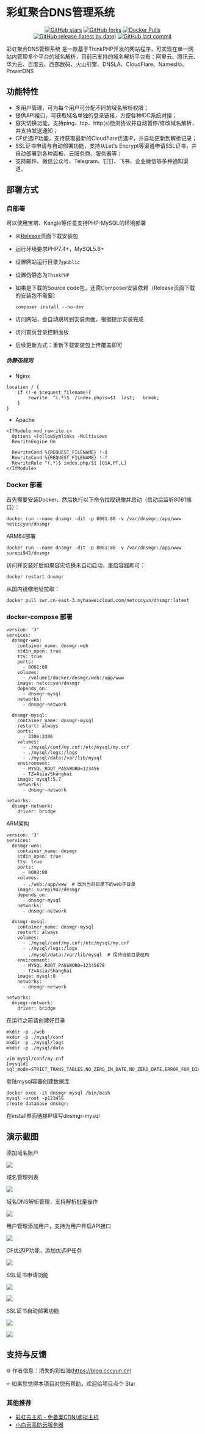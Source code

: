 # 彩虹聚合DNS管理系统

<div align="center">

[![GitHub stars](https://img.shields.io/github/stars/netcccyun/dnsmgr?style=flat)](https://github.com/netcccyun/dnsmgr/stargazers)
[![GitHub forks](https://img.shields.io/github/forks/netcccyun/dnsmgr?style=flat)](https://github.com/netcccyun/dnsmgr/forks)
[![Docker Pulls](https://img.shields.io/docker/pulls/netcccyun/dnsmgr?style=flat)](https://hub.docker.com/r/netcccyun/dnsmgr)
[![GitHub release (latest by date)](https://img.shields.io/github/v/release/netcccyun/dnsmgr)](https://github.com/netcccyun/dnsmgr/releases)
[![GitHub last commit](https://img.shields.io/github/last-commit/netcccyun/dnsmgr)](https://github.com/netcccyun/dnsmgr/commits/main)

</div>

彩虹聚合DNS管理系统 是一款基于ThinkPHP开发的网站程序，可实现在单一网站内管理多个平台的域名解析，目前已支持的域名解析平台有：阿里云、腾讯云、华为云、百度云、西部数码、火山引擎、DNSLA、CloudFlare、Namesilo、PowerDNS

## 功能特性

- 多用户管理，可为每个用户可分配不同的域名解析权限；
- 提供API接口，可获取域名单独的登录链接，方便各种IDC系统对接；
- 容灾切换功能，支持ping、tcp、http(s)检测协议并自动暂停/修改域名解析，并支持发送通知；
- CF优选IP功能，支持获取最新的Cloudflare优选IP，并自动更新到解析记录；
- SSL证书申请与自动部署功能，支持从Let's Encrypt等渠道申请SSL证书，并自动部署到各种面板、云服务商、服务器等；
- 支持邮件、微信公众号、Telegram、钉钉、飞书、企业微信等多种通知渠道。

## 部署方式

### 自部署

可以使用宝塔、Kangle等任意支持PHP-MySQL的环境部署

* 从[Release](https://github.com/netcccyun/dnsmgr/releases)页面下载安装包

* 运行环境要求PHP7.4+，MySQL5.6+

* 设置网站运行目录为`public`

* 设置伪静态为`ThinkPHP`

* 如果是下载的Source code包，还需Composer安装依赖（Release页面下载的安装包不需要）

  ```
  composer install --no-dev
  ```

* 访问网站，会自动跳转到安装页面，根据提示安装完成

* 访问首页登录控制面板

* 后续更新方式：重新下载安装包上传覆盖即可

##### 伪静态规则

* Nginx

```
location / {
	if (!-e $request_filename){
		rewrite  ^(.*)$  /index.php?s=$1  last;   break;
	}
}
```

* Apache

```
<IfModule mod_rewrite.c>
  Options +FollowSymlinks -Multiviews
  RewriteEngine On

  RewriteCond %{REQUEST_FILENAME} !-d
  RewriteCond %{REQUEST_FILENAME} !-f
  RewriteRule ^(.*)$ index.php/$1 [QSA,PT,L]
</IfModule>
```

### Docker 部署

首先需要安装Docker，然后执行以下命令拉取镜像并启动（启动后监听8081端口）：

```
docker run --name dnsmgr -dit -p 8081:80 -v /var/dnsmgr:/app/www netcccyun/dnsmgr
```
ARM64部署
```
docker run --name dnsmgr -dit -p 8081:80 -v /var/dnsmgr:/app/www surepi942/dnsmgr
```
访问并安装好后如果容灾切换未自动启动，重启容器即可：

```
docker restart dnsmgr
```

从国内镜像地址拉取：

```
docker pull swr.cn-east-3.myhuaweicloud.com/netcccyun/dnsmgr:latest
```

### docker-compose 部署

```
version: '3'
services:
  dnsmgr-web:
    container_name: dnsmgr-web
    stdin_open: true
    tty: true
    ports:
      - 8081:80
    volumes:
      - /volume1/docker/dnsmgr/web:/app/www
    image: netcccyun/dnsmgr
    depends_on:
      - dnsmgr-mysql
    networks:
      - dnsmgr-network

  dnsmgr-mysql:
    container_name: dnsmgr-mysql
    restart: always
    ports:
      - 3306:3306
    volumes:
      - ./mysql/conf/my.cnf:/etc/mysql/my.cnf
      - ./mysql/logs:/logs
      - ./mysql/data:/var/lib/mysql
    environment:
      - MYSQL_ROOT_PASSWORD=123456
      - TZ=Asia/Shanghai
    image: mysql:5.7
    networks:
      - dnsmgr-network

networks:
  dnsmgr-network:
    driver: bridge
```
ARM架构
```
version: '3'
services:
  dnsmgr-web:
    container_name: dnsmgr
    stdin_open: true
    tty: true
    ports:
      - 8080:80
    volumes:
      - ./web:/app/www  # 改为当前目录下的web子目录
    image: surepi942/dnsmgr
    depends_on:
      - dnsmgr-mysql
    networks:
      - dnsmgr-network

  dnsmgr-mysql:
    container_name: dnsmgr-mysql
    restart: always
    volumes:
      - ./mysql/conf/my.cnf:/etc/mysql/my.cnf
      - ./mysql/logs:/logs
      - ./mysql/data:/var/lib/mysql  # 保持当前目录结构
    environment:
      - MYSQL_ROOT_PASSWORD=12345678
      - TZ=Asia/Shanghai
    image: mysql:8
    networks:
      - dnsmgr-network

networks:
  dnsmgr-network:
    driver: bridge
```

在运行之前请创建好目录

```
mkdir -p ./web
mkdir -p ./mysql/conf
mkdir -p ./mysql/logs
mkdir -p ./mysql/data

vim mysql/conf/my.cnf
[mysqld]
sql_mode=STRICT_TRANS_TABLES,NO_ZERO_IN_DATE,NO_ZERO_DATE,ERROR_FOR_DIVISION_BY_ZERO,NO_AUTO_CREATE_USER,NO_ENGINE_SUBSTITUTION
```

登陆mysql容器创建数据库

```
docker exec -it dnsmgr-mysql /bin/bash
mysql -uroot -p123456
create database dnsmgr;
```

在install界面链接IP填写dnsmgr-mysql

## 演示截图

添加域名账户

![](https://p0.meituan.net/csc/090508cdc7aaabd185ba9c76a8c099f9283946.png)

域名管理列表

![](https://p0.meituan.net/csc/60bf3f607d40f30f152ad1f6ee3be098357839.png)

域名DNS解析管理，支持解析批量操作

![](https://p0.meituan.net/csc/f99c599d4febced404c88672dd50d62c212895.png)

用户管理添加用户，支持为用户开启API接口

![](https://p0.meituan.net/csc/d1bd90bedca9b6cbc5da40286bdb5cd5228438.png)

CF优选IP功能，添加优选IP任务

![](https://p1.meituan.net/csc/da70c76753aee4bce044d16fadd56e5f217660.png)

SSL证书申请功能

![](https://blog.cccyun.cn/content/uploadfile/202412/QQ%E6%88%AA%E5%9B%BE20241221154857.png)

![](https://blog.cccyun.cn/content/uploadfile/202412/QQ%E6%88%AA%E5%9B%BE20241221154652.png?a)

SSL证书自动部署功能

![](https://blog.cccyun.cn/content/uploadfile/202412/QQ%E6%88%AA%E5%9B%BE20241221154702.png)

![](https://blog.cccyun.cn/content/uploadfile/202412/QQ%E6%88%AA%E5%9B%BE20241221154804.png)

## 支持与反馈

🌐 作者信息：消失的彩虹海(https://blog.cccyun.cn)

⭐ 如果您觉得本项目对您有帮助，欢迎给项目点个 Star

### 其他推荐

- [彩虹云主机 - 免备案CDN/虚拟主机](https://www.cccyun.net/)
- [小白云高防云服务器](https://www.xiaobaiyun.cn/aff/GMLPMFOV)


